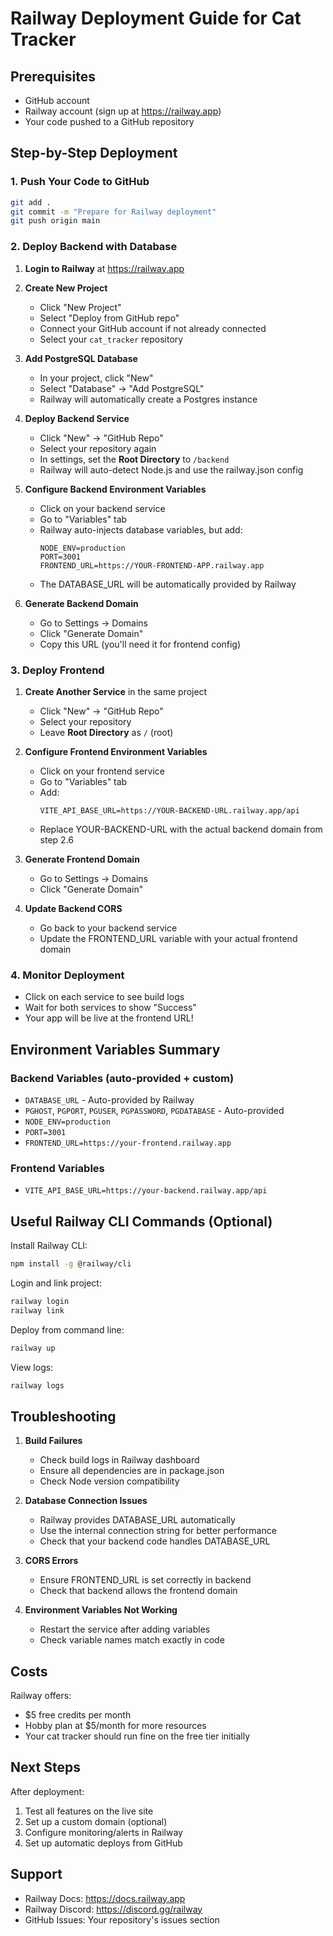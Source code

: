 # Railway Deployment Guide for Cat Tracker

## Prerequisites
- GitHub account
- Railway account (sign up at https://railway.app)
- Your code pushed to a GitHub repository

## Step-by-Step Deployment

### 1. Push Your Code to GitHub
```bash
git add .
git commit -m "Prepare for Railway deployment"
git push origin main
```

### 2. Deploy Backend with Database

1. **Login to Railway** at https://railway.app

2. **Create New Project**
   - Click "New Project"
   - Select "Deploy from GitHub repo"
   - Connect your GitHub account if not already connected
   - Select your `cat_tracker` repository

3. **Add PostgreSQL Database**
   - In your project, click "New"
   - Select "Database" → "Add PostgreSQL"
   - Railway will automatically create a Postgres instance

4. **Deploy Backend Service**
   - Click "New" → "GitHub Repo"
   - Select your repository again
   - In settings, set the **Root Directory** to `/backend`
   - Railway will auto-detect Node.js and use the railway.json config

5. **Configure Backend Environment Variables**
   - Click on your backend service
   - Go to "Variables" tab
   - Railway auto-injects database variables, but add:
     ```
     NODE_ENV=production
     PORT=3001
     FRONTEND_URL=https://YOUR-FRONTEND-APP.railway.app
     ```
   - The DATABASE_URL will be automatically provided by Railway

6. **Generate Backend Domain**
   - Go to Settings → Domains
   - Click "Generate Domain"
   - Copy this URL (you'll need it for frontend config)

### 3. Deploy Frontend

1. **Create Another Service** in the same project
   - Click "New" → "GitHub Repo"
   - Select your repository
   - Leave **Root Directory** as `/` (root)

2. **Configure Frontend Environment Variables**
   - Click on your frontend service
   - Go to "Variables" tab
   - Add:
     ```
     VITE_API_BASE_URL=https://YOUR-BACKEND-URL.railway.app/api
     ```
   - Replace YOUR-BACKEND-URL with the actual backend domain from step 2.6

3. **Generate Frontend Domain**
   - Go to Settings → Domains
   - Click "Generate Domain"

4. **Update Backend CORS**
   - Go back to your backend service
   - Update the FRONTEND_URL variable with your actual frontend domain

### 4. Monitor Deployment

- Click on each service to see build logs
- Wait for both services to show "Success"
- Your app will be live at the frontend URL!

## Environment Variables Summary

### Backend Variables (auto-provided + custom)
- `DATABASE_URL` - Auto-provided by Railway
- `PGHOST`, `PGPORT`, `PGUSER`, `PGPASSWORD`, `PGDATABASE` - Auto-provided
- `NODE_ENV=production`
- `PORT=3001`
- `FRONTEND_URL=https://your-frontend.railway.app`

### Frontend Variables
- `VITE_API_BASE_URL=https://your-backend.railway.app/api`

## Useful Railway CLI Commands (Optional)

Install Railway CLI:
```bash
npm install -g @railway/cli
```

Login and link project:
```bash
railway login
railway link
```

Deploy from command line:
```bash
railway up
```

View logs:
```bash
railway logs
```

## Troubleshooting

1. **Build Failures**
   - Check build logs in Railway dashboard
   - Ensure all dependencies are in package.json
   - Check Node version compatibility

2. **Database Connection Issues**
   - Railway provides DATABASE_URL automatically
   - Use the internal connection string for better performance
   - Check that your backend code handles DATABASE_URL

3. **CORS Errors**
   - Ensure FRONTEND_URL is set correctly in backend
   - Check that backend allows the frontend domain

4. **Environment Variables Not Working**
   - Restart the service after adding variables
   - Check variable names match exactly in code

## Costs

Railway offers:
- $5 free credits per month
- Hobby plan at $5/month for more resources
- Your cat tracker should run fine on the free tier initially

## Next Steps

After deployment:
1. Test all features on the live site
2. Set up a custom domain (optional)
3. Configure monitoring/alerts in Railway
4. Set up automatic deploys from GitHub

## Support

- Railway Docs: https://docs.railway.app
- Railway Discord: https://discord.gg/railway
- GitHub Issues: Your repository's issues section